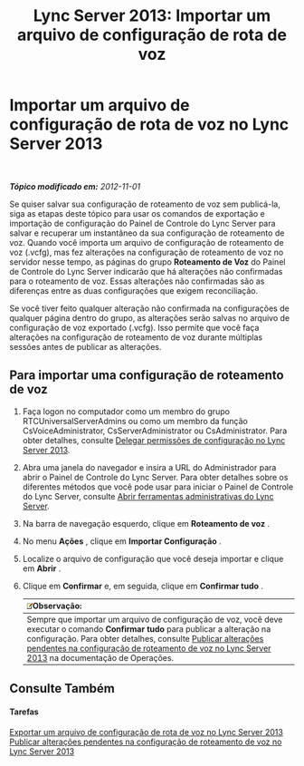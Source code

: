 ﻿---
title: 'Lync Server 2013: Importar um arquivo de configuração de rota de voz'
TOCTitle: Importar um arquivo de configuração de rota de voz
ms:assetid: 4bac05e5-ed8b-4f10-96b0-b8a65ff356ec
ms:mtpsurl: https://technet.microsoft.com/pt-br/library/Gg398301(v=OCS.15)
ms:contentKeyID: 49306639
ms.date: 05/19/2016
mtps_version: v=OCS.15
ms.translationtype: HT
---

# Importar um arquivo de configuração de rota de voz no Lync Server 2013

 

_**Tópico modificado em:** 2012-11-01_

Se quiser salvar sua configuração de roteamento de voz sem publicá-la, siga as etapas deste tópico para usar os comandos de exportação e importação de configuração do Painel de Controle do Lync Server para salvar e recuperar um instantâneo da sua configuração de roteamento de voz. Quando você importa um arquivo de configuração de roteamento de voz (.vcfg), mas fez alterações na configuração de roteamento de voz no servidor nesse tempo, as páginas do grupo **Roteamento de Voz** do Painel de Controle do Lync Server indicarão que há alterações não confirmadas para o roteamento de voz. Essas alterações não confirmadas são as diferenças entre as duas configurações que exigem reconciliação.

Se você tiver feito qualquer alteração não confirmada na configurações de qualquer página dentro do grupo, as alterações serão salvas no arquivo de configuração de voz exportado (.vcfg). Isso permite que você faça alterações na configuração de roteamento de voz durante múltiplas sessões antes de publicar as alterações.

## Para importar uma configuração de roteamento de voz

1.  Faça logon no computador como um membro do grupo RTCUniversalServerAdmins ou como um membro da função CsVoiceAdministrator, CsServerAdministrator ou CsAdministrator. Para obter detalhes, consulte [Delegar permissões de configuração no Lync Server 2013](lync-server-2013-delegate-setup-permissions.md).

2.  Abra uma janela do navegador e insira a URL do Administrador para abrir o Painel de Controle do Lync Server. Para obter detalhes sobre os diferentes métodos que você pode usar para iniciar o Painel de Controle do Lync Server, consulte [Abrir ferramentas administrativas do Lync Server](lync-server-2013-open-lync-server-administrative-tools.md).

3.  Na barra de navegação esquerdo, clique em **Roteamento de voz** .

4.  No menu **Ações** , clique em **Importar Configuração** .

5.  Localize o arquivo de configuração que você deseja importar e clique em **Abrir** .

6.  Clique em **Confirmar** e, em seguida, clique em **Confirmar tudo** .
    
    <table>
    <thead>
    <tr class="header">
    <th><img src="images/Gg425756.note(OCS.15).gif" title="note" alt="note" />Observação:</th>
    </tr>
    </thead>
    <tbody>
    <tr class="odd">
    <td>Sempre que importar um arquivo de configuração de voz, você deve executar o comando <strong>Confirmar tudo</strong> para publicar a alteração na configuração. Para obter detalhes, consulte <a href="lync-server-2013-publish-pending-changes-to-the-voice-routing-configuration.md">Publicar alterações pendentes na configuração de roteamento de voz no Lync Server 2013</a> na documentação de Operações.</td>
    </tr>
    </tbody>
    </table>


## Consulte Também

#### Tarefas

[Exportar um arquivo de configuração de rota de voz no Lync Server 2013](lync-server-2013-export-a-voice-route-configuration-file.md)  
[Publicar alterações pendentes na configuração de roteamento de voz no Lync Server 2013](lync-server-2013-publish-pending-changes-to-the-voice-routing-configuration.md)

